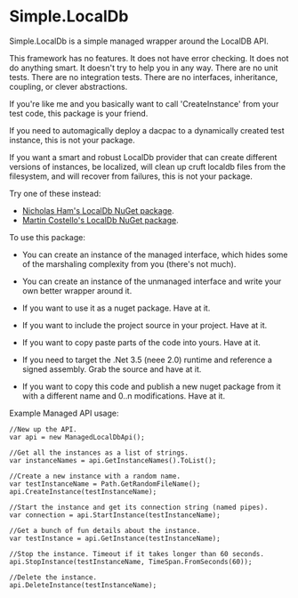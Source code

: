 # Simple.LocalDb

Simple.LocalDb is a simple managed wrapper around the LocalDB API.

This framework has no features. It does not have error checking. It does not do anything smart. It doesn't try to help you in any way. There are no unit tests. There are no integration tests. There are no interfaces, inheritance, coupling, or clever abstractions.

If you're like me and you basically want to call 'CreateInstance' from your test code, this package is your friend.

If you need to automagically deploy a dacpac to a dynamically created test instance, this is not your package.

If you want a smart and robust LocalDb provider that can create different versions of instances, be localized, will clean up cruft localdb files from the filesystem, and will recover from failures, this is not your package.

Try one of these instead:

 - [Nicholas Ham's LocalDb NuGet package](https://www.nuget.org/packages/SqlLocalDb.Dac/).
 -  [Martin Costello's  LocalDb NuGet package](https://www.nuget.org/packages/System.Data.SqlLocalDb/).

To use this package:

- You can create an instance of the managed interface, which hides some of the marshaling complexity from you (there's not much).

- You can create an instance of the unmanaged interface and write your own better wrapper around it.

- If you want to use it as a nuget package. Have at it.

- If you want to include the project source in your project. Have at it.

- If you want to copy paste parts of the code into yours. Have at it.

- If you need to target the .Net 3.5 (neee 2.0) runtime and reference a signed assembly. Grab the source and have at it.
- If you want to copy this code and publish a new nuget package from it with a different name and 0..n modifications. Have at it.

Example Managed API usage:

```
//New up the API.
var api = new ManagedLocalDbApi();

//Get all the instances as a list of strings.
var instanceNames = api.GetInstanceNames().ToList();

//Create a new instance with a random name.
var testInstanceName = Path.GetRandomFileName();
api.CreateInstance(testInstanceName);

//Start the instance and get its connection string (named pipes).
var connection = api.StartInstance(testInstanceName);

//Get a bunch of fun details about the instance.
var testInstance = api.GetInstance(testInstanceName);

//Stop the instance. Timeout if it takes longer than 60 seconds.
api.StopInstance(testInstanceName, TimeSpan.FromSeconds(60));

//Delete the instance.
api.DeleteInstance(testInstanceName);
```


